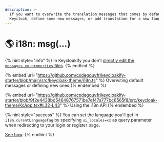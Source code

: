 ```yaml
---
description: >-
  If you want to overwrite the translation messages that comes by default with
  Keycloak, define some new messages, or add translation for a new language.
---
```


# 🌎 i18n: msg(...)

{% hint style="info" %}
In Keycloakify you don't [directly edit the `messages_xx.properties` files](https://files.gitbook.com/v0/b/gitbook-x-prod.appspot.com/o/spaces%2FsspJ8BvaNa5VrAWRnnD0%2Fuploads%2FARZ2fA82vANcrQ30kEac%2FUntitled.png?alt=media\&token=14c35c9a-e78d-4cf0-9037-22097eb6071b). &#x20;
{% endhint %}

{% embed url="https://github.com/codegouvfr/keycloakify-starter/blob/main/src/keycloak-theme/i18n.ts" %}
Overwiting default messages or defining new ones
{% endembed %}

{% embed url="https://github.com/codegouvfr/keycloakify-starter/blob/9f2e4438bd54648767571be7ef47a777bc6565f8/src/keycloak-theme/KcApp.tsx#L32-L43" %}
Using the i18n API
{% endembed %}

{% hint style="success" %}
You can set the language you'll get in `i18n.curentLanguageTag` by specifying `ui_locales=xx` as query parameter when redirecting to your login or register page. &#x20;

[See how](context-persistence.md).
{% endhint %}
